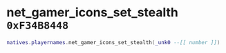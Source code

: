# net_gamer_icons_set_stealth `0xF34B8448`

```lua
natives.playernames.net_gamer_icons_set_stealth(_unk0 --[[ number ]])
```